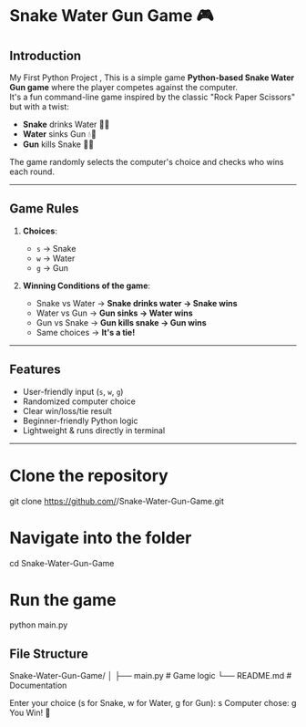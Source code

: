 # Snake Water Gun Game 🎮

## Introduction
My First Python Project , 
This is a simple game  **Python-based Snake Water Gun game** where the player competes against the computer.  
It's a fun command-line game inspired by the classic "Rock Paper Scissors" but with a twist:  
- **Snake** drinks Water 🐍💧  
- **Water** sinks Gun 💧🔫  
- **Gun** kills Snake 🔫🐍  

The game randomly selects the computer's choice and checks who wins each round.

---

## Game Rules
1. **Choices**:  
   - `s` → Snake  
   - `w` → Water  
   - `g` → Gun  

2. **Winning Conditions of the game**:  
   - Snake vs Water → **Snake drinks water → Snake wins**  
   - Water vs Gun → **Gun sinks → Water wins**  
   - Gun vs Snake → **Gun kills snake → Gun wins**  
   - Same choices → **It's a tie!**  

---

## Features
- User-friendly input (`s`, `w`, `g`)  
- Randomized computer choice  
- Clear win/loss/tie result  
- Beginner-friendly Python logic  
- Lightweight & runs directly in terminal  

---
# Clone the repository
git clone https://github.com/<your-username>/Snake-Water-Gun-Game.git

# Navigate into the folder
cd Snake-Water-Gun-Game

# Run the game
python main.py


## File Structure
Snake-Water-Gun-Game/
│
├── main.py      # Game logic
└── README.md    # Documentation


Enter your choice (s for Snake, w for Water, g for Gun): s
Computer chose: g
You Win! 🎉

